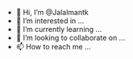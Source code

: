 - 👋 Hi, I’m @Jalalmantk
- 👀 I’m interested in ...
- 🌱 I’m currently learning ...
- 💞️ I’m looking to collaborate on ...
- 📫 How to reach me ...

<!---
Jalalmantk/Jalalmantk is a ✨ special ✨ repository because its `README.md` (this file) appears on your GitHub profile.
You can click the Preview link to take a look at your changes.
--->
